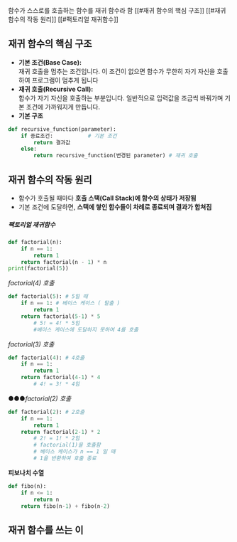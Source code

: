 함수가 스스로를 호출하는 함수를 재귀 함수라 함
[[#재귀 함수의 핵심 구조]]
[[#재귀 함수의 작동 원리]]
[[#팩토리얼 재귀함수]]

## 재귀 함수의 핵심 구조

- **기본 조건(Base Case):**  
    재귀 호출을 멈추는 조건입니다. 이 조건이 없으면 함수가 무한히 자기 자신을 호출하여 프로그램이 멈추게 됩니다
- **재귀 호출(Recursive Call):**  
    함수가 자기 자신을 호출하는 부분입니다. 일반적으로 입력값을 조금씩 바꿔가며 기본 조건에 가까워지게 만듭니다.
- **기본 구조**
```python
def recursive_function(parameter):
    if 종료조건:           # 기본 조건
        return 결과값
    else:
        return recursive_function(변경된 parameter) # 재귀 호출
```
## 재귀 함수의 작동 원리

- 함수가 호출될 때마다 **호출 스택(Call Stack)에 함수의 상태가 저장됨**
- 기본 조건에 도달하면, **스택에 쌓인 함수들이 차례로 종료되며 결과가 합쳐짐**
##### 팩토리얼 재귀함수
```python 
def factorial(n): 
	if n == 1:
		return 1
	return factorial(n - 1) * n
print(factorial(5))
```
*factorial(4) 호출*
```python
def factorial(5): # 5일 때
	if n == 1: # 베이스 케이스 ( 탈출 )
		return 1
	return factorial(5-1) * 5
		# 5! = 4! * 5임
		#베이스 케이스에 도달하지 못하여 4를 호출
```
*factorial(3) 호출*
```python
def factorial(4): # 4호출
	if n == 1:
		return 1
	return factorial(4-1) * 4
		# 4! = 3! * 4임
```
●●●*factorial(2) 호출*
```python
def factorial(2): # 2호출
	if n == 1:
		return 1
	return factorial(2-1) * 2
		# 2! = 1! * 2임
		# factorial(1)을 호출함
		# 베이스 케이스가 n == 1 일 때
		# 1을 반환하여 호출 종료
```

**피보나치 수열**
```python
def fibo(n):
    if n <= 1:
        return n
    return fibo(n-1) + fibo(n-2)
```



## 재귀 함수를 쓰는 이
